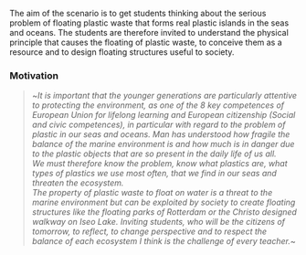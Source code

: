 The aim of the scenario is to get students thinking about the serious problem of floating plastic waste that forms real plastic islands in the seas and oceans.
The students are therefore invited to understand the physical principle that causes the floating of plastic waste, to conceive them as a resource and to design floating structures useful to society.

### Motivation

> ~*It is important that the younger generations are particularly attentive to protecting the environment, as one of the 8 key competences of European Union for lifelong learning and European citizenship (Social and civic competences), in particular with regard to the problem of plastic in our seas and oceans. Man has understood how fragile the balance of the marine environment is and how much is in danger due to the plastic objects that are so present in the daily life of us all. <br/> We must therefore know the problem, know what plastics are, what types of plastics we use most often, that we find in our seas and threaten the ecosystem. <br/> The property of plastic waste to float on water is a threat to the marine environment but can be exploited by society to create floating structures like the floating parks of Rotterdam or the Christo designed walkway on  Iseo Lake. Inviting students, who will be the citizens of tomorrow, to reflect, to change perspective and to respect the balance of each ecosystem I think is the challenge of every teacher.*~


